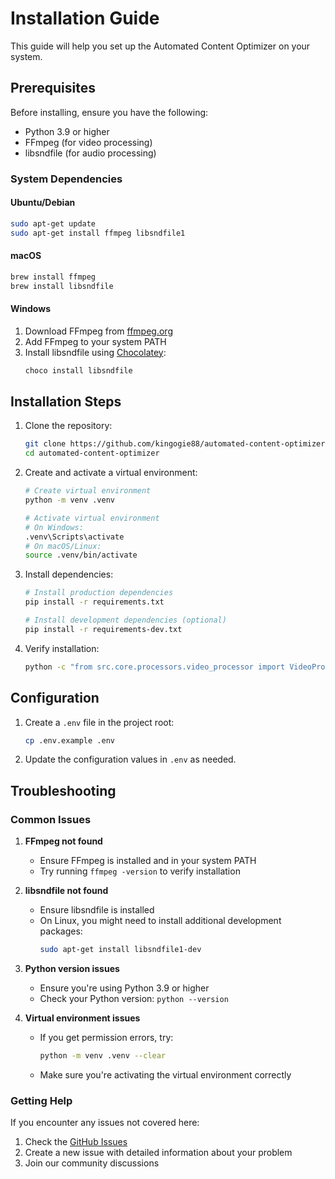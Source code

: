 # Installation Guide

This guide will help you set up the Automated Content Optimizer on your system.

## Prerequisites

Before installing, ensure you have the following:

- Python 3.9 or higher
- FFmpeg (for video processing)
- libsndfile (for audio processing)

### System Dependencies

#### Ubuntu/Debian
```bash
sudo apt-get update
sudo apt-get install ffmpeg libsndfile1
```

#### macOS
```bash
brew install ffmpeg
brew install libsndfile
```

#### Windows
1. Download FFmpeg from [ffmpeg.org](https://ffmpeg.org/download.html)
2. Add FFmpeg to your system PATH
3. Install libsndfile using [Chocolatey](https://chocolatey.org/):
   ```bash
   choco install libsndfile
   ```

## Installation Steps

1. Clone the repository:
   ```bash
   git clone https://github.com/kingogie88/automated-content-optimizer.git
   cd automated-content-optimizer
   ```

2. Create and activate a virtual environment:
   ```bash
   # Create virtual environment
   python -m venv .venv
   
   # Activate virtual environment
   # On Windows:
   .venv\Scripts\activate
   # On macOS/Linux:
   source .venv/bin/activate
   ```

3. Install dependencies:
   ```bash
   # Install production dependencies
   pip install -r requirements.txt
   
   # Install development dependencies (optional)
   pip install -r requirements-dev.txt
   ```

4. Verify installation:
   ```bash
   python -c "from src.core.processors.video_processor import VideoProcessor; from src.core.processors.audio_processor import AudioProcessor; print('Installation successful!')"
   ```

## Configuration

1. Create a `.env` file in the project root:
   ```bash
   cp .env.example .env
   ```

2. Update the configuration values in `.env` as needed.

## Troubleshooting

### Common Issues

1. **FFmpeg not found**
   - Ensure FFmpeg is installed and in your system PATH
   - Try running `ffmpeg -version` to verify installation

2. **libsndfile not found**
   - Ensure libsndfile is installed
   - On Linux, you might need to install additional development packages:
     ```bash
     sudo apt-get install libsndfile1-dev
     ```

3. **Python version issues**
   - Ensure you're using Python 3.9 or higher
   - Check your Python version: `python --version`

4. **Virtual environment issues**
   - If you get permission errors, try:
     ```bash
     python -m venv .venv --clear
     ```
   - Make sure you're activating the virtual environment correctly

### Getting Help

If you encounter any issues not covered here:
1. Check the [GitHub Issues](https://github.com/kingogie88/automated-content-optimizer/issues)
2. Create a new issue with detailed information about your problem
3. Join our community discussions 